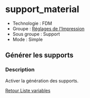 # support_material

* Technologie : FDM
* Groupe : [Réglages de l'Impression](../print_settings/print_settings.md)
* Sous groupe : Support
* Mode : Simple

## Générer les supports

### Description

Activer la génération des supports.


[Retour Liste variables](variable_list.md)